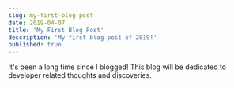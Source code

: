 ```yaml
---
slug: my-first-blog-post
date: 2019-04-07
title: 'My First Blog Post'
description: 'My first blog post of 2019!'
published: true
---
```


It's been a long time since I blogged! This blog will be dedicated to developer related thoughts and discoveries.
